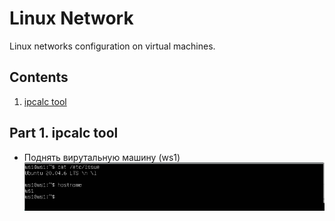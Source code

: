 # Linux Network

Linux networks configuration on virtual machines.

## Contents

1. [ipcalc tool](#part-1-ipcalc-tool)

## Part 1. **ipcalc** tool

- Поднять вирутальную машину (ws1)
  <img src="./misc/images/ipcalc_01.png" alt="ipcalc_01" width="700"/>

